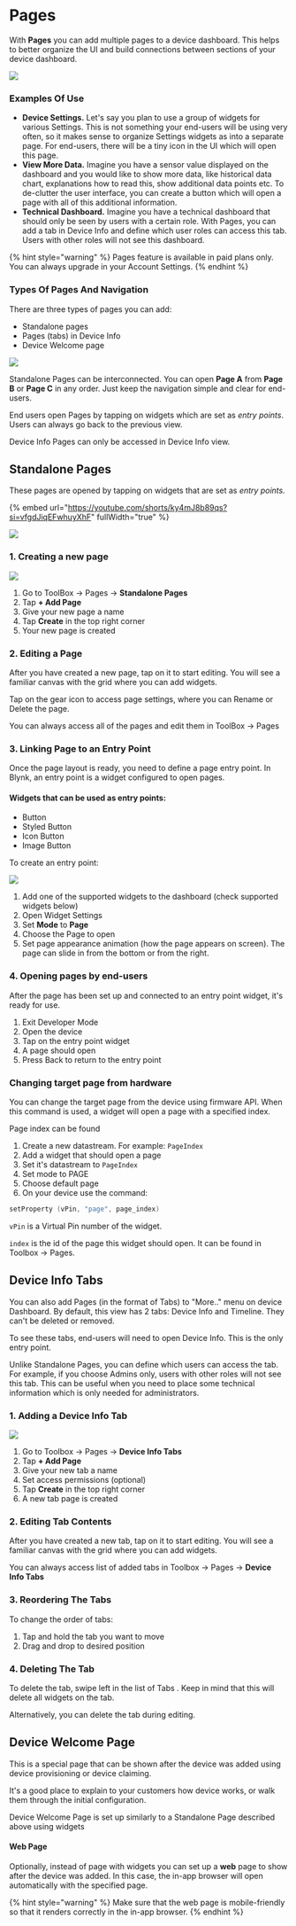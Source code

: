 # Pages

With **Pages** you can add multiple pages to a device dashboard. This helps to better organize the UI and build connections between sections of your device dashboard.

![](<../.gitbook/assets/image (39).png>)

####

### Examples Of Use&#x20;

* **Device Settings.** Let's say you plan to use a group of widgets for various Settings. This is not something your end-users will be using very often, so it makes sense to organize Settings widgets as into a separate page. For end-users, there will be a tiny icon in the UI which will open this page.&#x20;
* **View More Data.** Imagine you have a sensor value displayed on the dashboard and you would like to show more data, like historical data chart, explanations how to read this, show additional data points  etc. To de-clutter the user interface, you can create a button which will open a page with all of this additional information.&#x20;
* **Technical Dashboard.** Imagine you have a technical dashboard that should only be seen by users with a certain role. With Pages, you can add a tab in Device Info and define which user roles can access this tab. Users with other roles will not see this dashboard.&#x20;

{% hint style="warning" %}
Pages feature is available in paid plans only. You can always upgrade in your Account Settings.
{% endhint %}

### Types Of Pages And Navigation

There are three types of pages you can add:

* Standalone pages
* Pages (tabs) in Device Info&#x20;
* Device Welcome page

![](<../.gitbook/assets/image (23).png>)

Standalone Pages can be interconnected. You can open **Page A** from **Page B** or **Page C** in any order. Just keep the navigation simple and clear for end-users.

End users open Pages by tapping on widgets which are set as _entry points_. Users can always go back to the previous view.&#x20;

Device Info Pages can only be accessed in Device Info view.&#x20;



## Standalone Pages

These pages are opened by tapping on widgets that are set as _entry points._&#x20;



{% embed url="https://youtube.com/shorts/ky4mJ8b89qs?si=vfgdJiqEFwhuyXhF" fullWidth="true" %}

![](<../.gitbook/assets/image (64).png>)

### 1. Creating a new page

![](<../.gitbook/assets/image (31).png>)

1. Go to ToolBox → Pages → **Standalone Pages**
2. Tap **+ Add Page**
3. Give your new page a name
4. Tap **Create** in the top right corner
5. Your new page is created



### 2. Editing a Page

After you have created a new page, tap on it to start editing. You will see a familiar canvas with the grid where you can add widgets.

Tap on the gear icon to  access page settings, where you can Rename or Delete the page.

You can always access all of the pages and edit them in ToolBox → Pages

####

### 3. Linking Page to an Entry Point&#x20;

Once the page layout is ready, you need to define a page entry point. In Blynk, an entry point is a widget configured to open pages.&#x20;

#### Widgets that can be used as entry points:

* Button
* Styled Button
* Icon Button
* Image Button



To create an entry point:

![](<../.gitbook/assets/image (8).png>)

1. Add one of the supported widgets to the dashboard (check supported widgets below)
2. Open Widget Settings
3. Set **Mode** to **Page**
4. Choose the Page to open
5. Set page appearance animation (how the page appears on screen). The page can slide in from the bottom or from the right.&#x20;



### 4. Opening pages by end-users

After the page has been set up and connected to an entry point widget, it's ready for use.

1. Exit Developer Mode
2. Open the device
3. Tap on the entry point widget
4. A page should open
5. Press Back to return to the entry point

###

### Changing target page from hardware

You can change the target page from the device using firmware API. When this command is used, a widget will open a page with a specified index.&#x20;

Page index can be found

1. Create a new datastream. For example: `PageIndex`
2. Add a widget that should open a page&#x20;
3. Set it's datastream to `PageIndex`&#x20;
4. Set mode to PAGE
5. Choose default page&#x20;
6. On your device use the command:

```cpp
setProperty (vPin, "page", page_index)
```

&#x20;`vPin` is a Virtual Pin number of the widget.

`index` is the id of the page this widget should open. It can be found in Toolbox -> Pages.





## Device Info Tabs

You can also add Pages (in the format of Tabs) to "More.." menu on device Dashboard. By default, this view has 2 tabs: Device Info and Timeline. They can't be deleted or removed.&#x20;

To see these tabs, end-users will need to open Device Info. This is the only entry point.

Unlike Standalone Pages, you can define which users can access the tab. For example, if you choose Admins only, users with other roles will not see this tab. This can be useful when you need to place some technical information which is only needed for administrators.&#x20;



### 1. Adding a Device Info Tab

![](<../.gitbook/assets/image (31).png>)

1. Go to Toolbox → Pages → **Device Info Tabs**
2. Tap **+ Add Page**
3. Give your new tab a name
4. Set access permissions (optional)
5. Tap **Create** in the top right corner
6. A new tab page is created



### 2. Editing Tab Contents

After you have created a new tab, tap on it to start editing. You will see a familiar canvas with the grid where you can add widgets.

You can always access list of added tabs in Toolbox → Pages → **Device Info Tabs**



### 3. Reordering The Tabs

To change the order of tabs:&#x20;

1. Tap and hold the tab you want to move
2. Drag and drop to desired position



### 4. Deleting The Tab

To delete the tab, swipe left in the list of Tabs . Keep in mind that this will delete all widgets on the tab.

Alternatively, you can delete the tab during editing.



## Device Welcome Page

This is a special page that can be shown after the device was added using device provisioning or device claiming.

It's a good place to explain to your customers how device works, or walk them through the initial configuration.&#x20;

Device Welcome Page is set up similarly to a Standalone Page described above using widgets



#### Web Page

Optionally, instead of page with widgets you can set up a **web** page to show after the device was added. In this case, the in-app browser will open automatically with the specified page.&#x20;

{% hint style="warning" %}
Make sure that the web page is mobile-friendly so that it renders correctly in the in-app browser.
{% endhint %}

